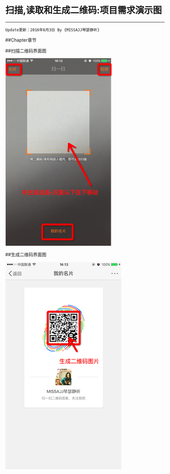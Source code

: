 #  扫描,读取和生成二维码:项目需求演示图
---
```objc
Update更新：2016年6月3日 By {MISSAJJ琴瑟静听} 
```

 
##Chapter章节



##扫描二维码界面图

![Images](images/二维码界面需求图.png)

##生成二维码界面图


![Images](images/生成二维码图片.png)